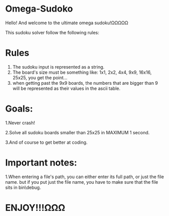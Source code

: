 # Omega-Sudoko

Hello! And welcome to the ultimate omega sudoku!ΩΩΩΩΩ

This sudoku solver follow the following rules:
# Rules
1. The sudoku input is represented as a string.
2. The board's size must be something like: 1x1, 2x2, 4x4, 9x9, 16x16, 25x25, you get the point...
3. when getting past the 9x9 boards, the numbers that are bigger than 9 will be represented as their values in the ascii table.

# Goals:
1.Never crash!

2.Solve all sudoku boards smaller than 25x25 in MAXIMUM 1 second.

3.And of course to get better at coding.

# Important notes:
1.When entering a file's path, you can either enter its full path, or just the file name. but if you put just the file name, you have to make sure that the file sits in bin\debug.

# ENJOY!!!ΩΩΩ
